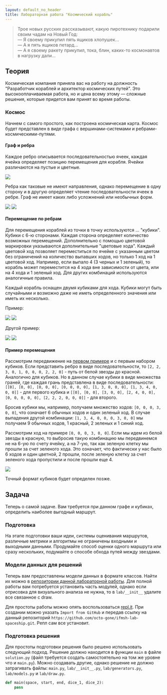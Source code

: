 ```yaml
---
layout: default_no_header
title: Лабораторная работа "Космический корабль"
---
```


> Трое новых русских рассказывают, какую пиротехнику подарили своим чадам на Новый Год:  
> — Я своему прикупил пять ящиков хлопушек...  
> — А я пять ящиков петард...  
> — А я своему ракету прикупил, тока, блин, каких-то космонавтов в нагрузку дали... 

## Теория

Космическая компания приняла вас на работу на должность "Разработчик кораблей и архитектор космических путей". Это
высокооплачиваемая работа, но и цена всему этому — сложные решения, которые придется вам принят во время работы.

### Космос

Начнем с самого простого, как построена космическая карта. Космос будет представлен в виде графа с вершинами-системами и
ребрами-космическими-путями.

#### Граф и ребра

Каждое ребро описывается последовательностью ячеек, каждая ячейка определяет позицию перемещения для корабля. Ячейки различаются
на пустые и цветные.

<img id="example_1" src="{{site.baseurl}}/resources/labs/lab-spaceship/00_route_example.png"/>

Ребра как таковые не имеют направления, однако перемещение в одну сторону и в другую определяет чтение последовательности 
ячеек в ребре. Граф не имеет каких либо усложнений или необычных форм.

<img class="img-small" src="{{site.baseurl}}/resources/labs/lab-spaceship/01_gridlike.png"/>
<img class="img-small" src="{{site.baseurl}}/resources/labs/lab-spaceship/02_random_pos.png"/>

#### Перемещение по ребрам

Для перемещения кораблей из точки в точку используются ... "кубики". Кубики с 6-ю сторонами. Каждая сторона определяет
количество возможных перемещений. Дополнительно с помощью цветовой маркировки указываются дополнительные "цветовые хода".
Каждый цветовой ход позволяет переместиться по ячейке с указанным цветом без ограничений на количество выпавших ходов, но только
1 ход на 1 цветовой ход. Например, если выпало 4 (3 черных и 1 зеленый), то корабль может переместится на 4 хода вне зависимости от цвета,
или на 4 хода и 1 зеленый ход. Для других комбинаций используются аналогичные правила.

Каждый корабль оснащен двумя кубиками для хода. Кубики могут быть случайными и возможно даже не иметь определенного значения или иметь их несколько.

Пример:

<img src="{{site.baseurl}}/resources/labs/lab-spaceship/03_dice_1.png"/>

<img src="{{site.baseurl}}/resources/labs/lab-spaceship/04_dice_2.png"/>

Другой пример:

<img src="{{site.baseurl}}/resources/labs/lab-spaceship/05_dice_1.png"/>

<img src="{{site.baseurl}}/resources/labs/lab-spaceship/06_dice_2.png"/>

#### Пример перемещения

Рассмотрим передвижение на <a href="#example_1">первом примере</a> и с первым набором кубиков. Если представить ребро в виде 
последовательности, то `[2, 2, 3, 0, 1, 0, 0, 0, 2, 2, 0]` - путь от белой звезды до красной. Аналогично для кубиков. 
Но в данном случае кубики в виде множества граней, где каждая грань представлена в виде последовательности:
`[[0], [0, 0], [0, 0, 0], [0, 0, 0, 0], [1, 3, 0, 0, 0], [1, 3, 4, 0, 0, 0]]` - для первого кубика и 
`[[0], [0, 0], [3, 0, 0], [2, 4, 0, 0], [0, 0, 0, 0, 0], [2, 2, 2, 0, 0, 0]]` - для второго.

Бросив кубики мы, например, получаем множество ходов: `[0, 0, 0, 3, 0, 0]`, что означает 6 обычных ходов и один зеленый ход.
В случае выпадения другой комбинации: `[1, 3, 4, 0, 0, 0, 3, 0, 0]` мы получаем 9 обычных ходов, 1 красный, 2 зеленых и 1 синий ход.

Рассмотрим ход на примере `[0, 0, 0, 3, 0, 0]`. Если мы идем из белой звезды в красную, то выбросив такую комбинацию мы 
передвинемся не на 6-ую по счету ячейку, а на 7-ую, так как зеленую клетку мы прошли за счет зеленого хода. Это означает, 
что фактически у нас было 6 ходов и один цветной, 2 прошли, после зеленую клетку за счет зеленого хода пропустили и после прошли еще 4.

<img src="{{site.baseurl}}/resources/labs/lab-spaceship/07_example.png"/>

Точный формат кубиков будет определен позже.

## Задача

Теперь о самой задаче. Вам требуется при данном графе и кубиках, определить наиболее выгодный маршрут.

### Подготовка

На этапе подготовки ваши идеи, системы оценивания маршрутов, различные метрики и алгоритмы не ограничены входными и выходными данными.
Продумайте способ оценки одного маршрута или сразу нескольких, подумайте о способе обхода путей между звездами. 

### Модели данных для решений

Теперь вам предоставлены модели данных в формате классов. Найти их можно в [репозитории данной лабораторной работы][rep]. 
Для полной работы вам потребуется установить часть модулей, однако если отрисовка для визуального анализа не нужна, то 
в `lab/__init__` удалите все связанное с draw.

Для простоты работы можно опять воспользоваться [repl.it][replit]. При создании можно указать `Import from GitHub` и передав
ссылку на данный репозиторий `https://github.com/octo-gone/ifmsh-lab-spaceship.git`. Репл сам все установит.

### Подготовка решения

Для простоты подготовки решения было решено использовать следующий подход. Решение должно находится в функции `main`
в файле `solution.py` (файл требуется создать самостоятельно на том же уровне что и `main.py`). Можно создавать другие, однако решение не 
должно затрагивать файлы: `main.py`, `lab/__init__.py`, `lab/generators.py`, `lab/models.py` и `lab/draw.py`.

```python
def main(space, start, end, dice_1, dice_2):
    pass
```

[rep]: https://github.com/octo-gone/ifmsh-lab-spaceship
[replit]: https://replit.com/

[index]: {{site.baseurl}}/index
[rep]: https://github.com/octo-gone/ifmsh-lab-spaceship
[replit]: https://replit.com/
